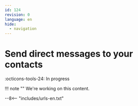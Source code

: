```yaml
---
id: 124
revision: 0
language: en
hide:
  - navigation
---
```


# Send direct messages to your contacts

 :octicons-tools-24: In progress

!!! note ""
     We're working on this content.

--8<-- "includes/urls-en.txt"